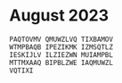 # August 2023

```
PAQTOVMV QMUWZLVQ TIXBAMOV
WTMPBAQB IPEZIKMK IZMSQTLZ
IESKIJLV ILZIEZWN MUIAMPBL
MTTMXAAQ BIPBLZWE IAQMUWZL 
VQTIXI
```